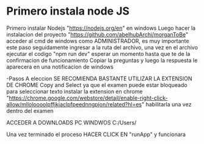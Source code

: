 # Primero instala node JS

Primero instalar Nodejs "https://nodejs.org/en" en windows
Luego hacer la instalacion del proyecto "https://github.com/abelhubArchi/morganToBe"
acceder al cmd de windows como ADMINISTRADOR, es muy importante este paso
seguidamente ingresar a la ruta del archivo,
una vez en el archivo ejecutar el codigo "npm run dev"
esperar un momento hasta que te de la confirmacion de funcionamiento 
Copiar la preguntas y luego la respuesta le aparecera en una notificacion de windows 

-Pasos A eleccion
SE RECOMIENDA BASTANTE UTILIZAR LA EXTENSION DE CHROME Copy and Select ya que el examen puede estar bloqueado para seleccionar texto instalar la extension en chrome "https://chrome.google.com/webstore/detail/enable-right-click-allow/mlloloooolpffjkjaclpfpeednngpjon/related?hl=es" habilitarla una vez dentro del examen

ACCEDER A DOWNLOADS PC WINDWOS
C:/Users/


Una vez terminado el proceso HACER CLICK EN "runApp"
y funcionara